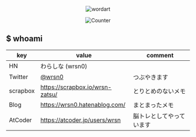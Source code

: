 <div align="center">

![wordart](https://user-images.githubusercontent.com/80813649/120211096-80048080-c26b-11eb-98a5-467c4af02fb2.png)
 
![Counter](https://profile-counter.glitch.me/wrsn0/count.svg)

</div>
  
## $ whoami

|key|value|comment|
|---|-----|-------|
|HN|わらしな (wrsn0)||
|Twitter|[@wrsn0](https://twitter.com/wrsn0)|つぶやきます|
|scrapbox|https://scrapbox.io/wrsn-zatsu/|とりとめのないメモ|
|Blog|https://wrsn0.hatenablog.com/|まとまったメモ|
|AtCoder|https://atcoder.jp/users/wrsn|脳トレとしてやっています|
